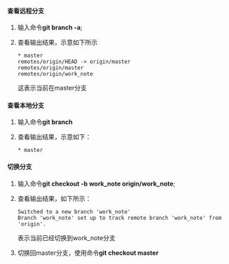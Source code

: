 #### 查看远程分支
1. 输入命令**git branch -a**;

2. 查看输出结果，示意如下所示

    ```
    * master
    remotes/origin/HEAD -> origin/master
    remotes/origin/master
    remotes/origin/work_note
    ```
    这表示当前在master分支

#### 查看本地分支
1. 输入命令**git branch**

2. 查看输出结果，示意如下：
    ```
    * master
    ```

#### 切换分支
1. 输入命令**git checkout -b work_note origin/work_note**;

2. 查看输出结果，如下所示：
    ```
    Switched to a new branch 'work_note'
    Branch 'work_note' set up to track remote branch 'work_note' from 'origin'.
    ```
    表示当前已经切换到work_note分支

3. 切换回master分支，使用命令**git checkout master**